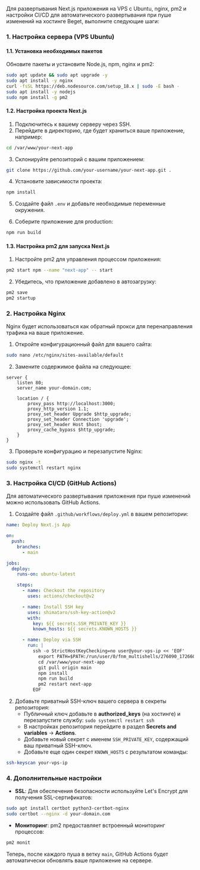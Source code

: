 Для развертывания Next.js приложения на VPS с Ubuntu, nginx, pm2 и настройки CI/CD для автоматического развертывания при пуше изменений на хостинге Beget, выполните следующие шаги:

### 1. Настройка сервера (VPS Ubuntu)

#### 1.1. Установка необходимых пакетов

Обновите пакеты и установите Node.js, npm, nginx и pm2:

```bash
sudo apt update && sudo apt upgrade -y
sudo apt install -y nginx
curl -fsSL https://deb.nodesource.com/setup_18.x | sudo -E bash -
sudo apt install -y nodejs
sudo npm install -g pm2
```

#### 1.2. Настройка проекта Next.js

1. Подключитесь к вашему серверу через SSH.
2. Перейдите в директорию, где будет храниться ваше приложение, например:

```bash
cd /var/www/your-next-app
```

3. Склонируйте репозиторий с вашим приложением:

```bash
git clone https://github.com/your-username/your-next-app.git .
```

4. Установите зависимости проекта:

```bash
npm install
```

5. Создайте файл `.env` и добавьте необходимые переменные окружения.

6. Соберите приложение для production:

```bash
npm run build
```

#### 1.3. Настройка pm2 для запуска Next.js

1. Настройте pm2 для управления процессом приложения:

```bash
pm2 start npm --name "next-app" -- start
```

2. Убедитесь, что приложение добавлено в автозагрузку:

```bash
pm2 save
pm2 startup
```

### 2. Настройка Nginx

Nginx будет использоваться как обратный прокси для перенаправления трафика на ваше приложение.

1. Откройте конфигурационный файл для вашего сайта:

```bash
sudo nano /etc/nginx/sites-available/default
```

2. Замените содержимое файла на следующее:

```nginx
server {
    listen 80;
    server_name your-domain.com;

    location / {
        proxy_pass http://localhost:3000;
        proxy_http_version 1.1;
        proxy_set_header Upgrade $http_upgrade;
        proxy_set_header Connection 'upgrade';
        proxy_set_header Host $host;
        proxy_cache_bypass $http_upgrade;
    }
}
```

3. Проверьте конфигурацию и перезапустите Nginx:

```bash
sudo nginx -t
sudo systemctl restart nginx
```

### 3. Настройка CI/CD (GitHub Actions)

Для автоматического развертывания приложения при пуше изменений можно использовать GitHub Actions.

1. Создайте файл `.github/workflows/deploy.yml` в вашем репозитории:

```yaml
name: Deploy Next.js App

on:
  push:
    branches:
      - main

jobs:
  deploy:
    runs-on: ubuntu-latest

    steps:
      - name: Checkout the repository
        uses: actions/checkout@v2

      - name: Install SSH key
        uses: shimataro/ssh-key-action@v2
        with:
          key: ${{ secrets.SSH_PRIVATE_KEY }}
          known_hosts: ${{ secrets.KNOWN_HOSTS }}

      - name: Deploy via SSH
        run: |
          ssh -o StrictHostKeyChecking=no user@your-vps-ip << 'EOF'
            export PATH=$PATH:/run/user/0/fnm_multishells/276090_1726604285757/bin
            cd /var/www/your-next-app
            git pull origin main
            npm install
            npm run build
            pm2 restart next-app
          EOF
```

2. Добавьте приватный SSH-ключ вашего сервера в секреты репозитория:
   - Публичный ключ добавьте в **authorized_keys** (на хостинге) и перезапустите службу: `sudo systemctl restart ssh`
   - В настройках репозитория перейдите в раздел **Secrets and variables** → **Actions**.
   - Добавьте новый секрет с именем `SSH_PRIVATE_KEY`, содержащий ваш приватный SSH-ключ.
   - Добавьте еще один секрет `KNOWN_HOSTS` с результатом команды:

```bash
ssh-keyscan your-vps-ip
```

### 4. Дополнительные настройки

- **SSL**: Для обеспечения безопасности используйте Let's Encrypt для получения SSL-сертификатов:

```bash
sudo apt install certbot python3-certbot-nginx
sudo certbot --nginx -d your-domain.com
```

- **Мониторинг**: pm2 предоставляет встроенный мониторинг процессов:

```bash
pm2 monit
```

Теперь, после каждого пуша в ветку `main`, GitHub Actions будет автоматически обновлять ваше приложение на сервере.